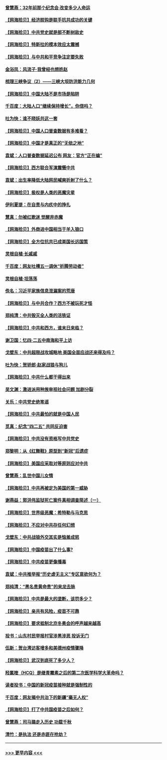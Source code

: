 #### [曾慧燕：32年前那个纪念会 改变多少人命运](../pages/nsc993/n12934233.md?t=05100051) 
#### [【网海拾贝】经济脱钩是联手抗共成功的关键](../pages/nsc993/n12934176.md?t=05100051) 
#### [【网海拾贝】中共党史就是部不断树敌史](../pages/nsc993/n12932844.md?t=05100051) 
#### [【网海拾贝】特斯拉的模本效应太震撼](../pages/nsc993/n12925626.md?t=05100051) 
#### [【网海拾贝】与中共和平竞争注定要失败](../pages/nsc993/n12923326.md?t=05100051) 
#### [金浴凤：风流子‧我曾经也想姓赵](../pages/nsc993/n12920911.md?t=05100051) 
#### [梳理三峡争议（2）——三峡大坝防洪能力几何](../pages/nsc993/n12920173.md?t=05100051) 
#### [【网海拾贝】中国大陆不是市场是陷阱](../pages/nsc993/n12920143.md?t=05100051) 
#### [千百度：大陆人口“继续保持增长”，你信吗？](../pages/nsc993/n12918946.md?t=05100051) 
#### [吐为快：谁不晓妖共这一套](../pages/nsc993/n12918941.md?t=05100051) 
#### [【网海拾贝】中国人口普查数据有多难看？](../pages/nsc993/n12917822.md?t=05100051) 
#### [【网海拾贝】中国才是真正的“无依之地”](../pages/nsc993/n12915845.md?t=05100051) 
#### [袁斌：人口普查数据延迟公布 网友：官方“正在编”](../pages/nsc993/n12915748.md?t=05100051) 
#### [【网海拾贝】西方联合军演震慑中共](../pages/nsc993/n12913466.md?t=05100051) 
#### [袁斌：出生率降低大陆网民喊爽折射了什么？](../pages/nsc993/n12913365.md?t=05100051) 
#### [【网海拾贝】极权是人类的恶魔灾星](../pages/nsc993/n12910697.md?t=05100051) 
#### [伊利夏提：在自责与内疚中的挣扎](../pages/nsc993/n12910493.md?t=05100051) 
#### [慧真：勿被红歌迷 觉醒弃赤魔](../pages/nsc993/n12910485.md?t=05100051) 
#### [【网海拾贝】外商进中国相当于羊入狼口](../pages/nsc993/n12908274.md?t=05100051) 
#### [【网海拾贝】全方位抗共已成美国长远国策](../pages/nsc993/n12906878.md?t=05100051) 
#### [灵根自植‧长戚戚](../pages/nsc993/n12905585.md?t=05100051) 
#### [千百度：网友吐槽五一调休“折腾劳动者”](../pages/nsc993/n12905934.md?t=05100051) 
#### [灵根自植‧坦荡荡](../pages/nsc993/n12905562.md?t=05100051) 
#### [佚名：习近平家族信息泄漏案的荒唐](../pages/nsc993/n12904705.md?t=05100051) 
#### [【网海拾贝】与中共合作？西方不被玩死才怪](../pages/nsc993/n12903873.md?t=05100051) 
#### [郑纯清：中共毁灭全人类的活铁证](../pages/nsc993/n12903785.md?t=05100051) 
#### [【网海拾贝】中共和西方，谁末日来临？](../pages/nsc993/n12903482.md?t=05100051) 
#### [谢卫国：忆四‧二五中南海和平上访](../pages/nsc993/n12902192.md?t=05100051) 
#### [戈壁东：中共超限战攻城略地 美国全面应战还来得及吗？](../pages/nsc993/n12902297.md?t=05100051) 
#### [吐为快：贺骄郎‧赵家战狼与狗儿](../pages/nsc993/n12902280.md?t=05100051) 
#### [【网海拾贝】中共什么都干得出来](../pages/nsc993/n12897500.md?t=05100051) 
#### [吴文渊：激进派用种族审视社会问题 加剧分裂](../pages/nsc993/n12893881.md?t=05100051) 
#### [关乐：中共党史绝笔谣](../pages/nsc993/n12897270.md?t=05100051) 
#### [【网海拾贝】中共最怕的就是中国人民](../pages/nsc993/n12894705.md?t=05100051) 
#### [觅真：纪念“四二五” 共同反迫害](../pages/nsc993/n12894553.md?t=05100051) 
#### [【网海拾贝】中共没有资格写中共党史](../pages/nsc993/n12892231.md?t=05100051) 
#### [郑黎明：从《红舞鞋》原型到“新冠”后遗症](../pages/nsc993/n12890469.md?t=05100051) 
#### [【网海拾贝】美国应采取对等原则应对中共](../pages/nsc993/n12889176.md?t=05100051) 
#### [曾慧燕：乱世中国儿女情](../pages/nsc993/n12887931.md?t=05100051) 
#### [【网海拾贝】中共再被定为美国的第一威胁](../pages/nsc993/n12887580.md?t=05100051) 
#### [谢燕益：郭洪伟监狱死亡案件真相调查简述（一）](../pages/nsc993/n12885648.md?t=05100051) 
#### [【网海拾贝】世界级恶魔：希特勒与马克思](../pages/nsc993/n12884062.md?t=05100051) 
#### [【网海拾贝】不应对中共存任何幻想](../pages/nsc993/n12881460.md?t=05100051) 
#### [戈壁东：中共战狼外交其实是恼羞成怒](../pages/nsc993/n12880392.md?t=05100051) 
#### [【网海拾贝】中国疫苗出了什么事?](../pages/nsc993/n12879124.md?t=05100051) 
#### [【网海拾贝】中共疫苗更像播毒](../pages/nsc993/n12876631.md?t=05100051) 
#### [袁斌：中共推举报“历史虚无主义”专区意欲何为？](../pages/nsc993/n12876530.md?t=05100051) 
#### [郑纯清：“黑名贵黄命贵”的来龙去脉](../pages/nsc993/n12875589.md?t=05100051) 
#### [【网海拾贝】中共是最大的垄断，该罚多少？](../pages/nsc993/n12874006.md?t=05100051) 
#### [【网海拾贝】亲共有风险，疫苗不可靠](../pages/nsc993/n12872224.md?t=05100051) 
#### [【网海拾贝】要求抵制北京冬奥会的呼声越来越高](../pages/nsc993/n12868962.md?t=05100051) 
#### [投书：山东村民举报村官涉黑涉恶 投诉无门](../pages/nsc993/n12869726.md?t=05100051) 
#### [伍新：贺台湾访客增多和美德州疫情骤降](../pages/nsc993/n12865651.md?t=05100051) 
#### [【网海拾贝】武汉到底死了多少人？](../pages/nsc993/n12863707.md?t=05100051) 
#### [羟氯喹（HCQ）是继青霉素之后的第二次医学科学大革命吗？](../pages/nsc993/n12638564.md?t=05100051) 
#### [读者投书：中国的新冠疫苗接种就是强制性的](../pages/nsc993/n12859932.md?t=05100051) 
#### [千百度：网友揭中共治下的新疆“毫无人权”](../pages/nsc993/n12858385.md?t=05100051) 
#### [【网海拾贝】打了中共国疫苗之后如何？](../pages/nsc993/n12857866.md?t=05100051) 
#### [曾慧燕：司马璐走入历史 功载千秋](../pages/nsc993/n12856996.md?t=05100051) 
#### [清竹：是执法 还是赤匪在抢劫？](../pages/nsc993/n12856952.md?t=05100051) 

----
#### [ >>> 更早内容 <<< ](../indexes/nsc993-earlier.md)
